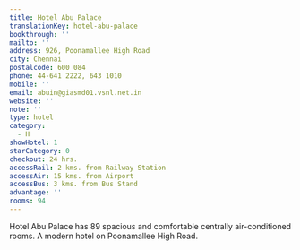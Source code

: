```yaml
---
title: Hotel Abu Palace
translationKey: hotel-abu-palace
bookthrough: ''
mailto: ''
address: 926, Poonamallee High Road
city: Chennai
postalcode: 600 084
phone: 44-641 2222, 643 1010
mobile: ''
email: abuin@giasmd01.vsnl.net.in
website: ''
note: ''
type: hotel
category:
  - H
showHotel: 1
starCategory: 0
checkout: 24 hrs.
accessRail: 2 kms. from Railway Station
accessAir: 15 kms. from Airport
accessBus: 3 kms. from Bus Stand
advantage: ''
rooms: 94
---
```

Hotel Abu Palace has 89 spacious and comfortable centrally air-conditioned rooms. A modern hotel on Poonamallee High Road.